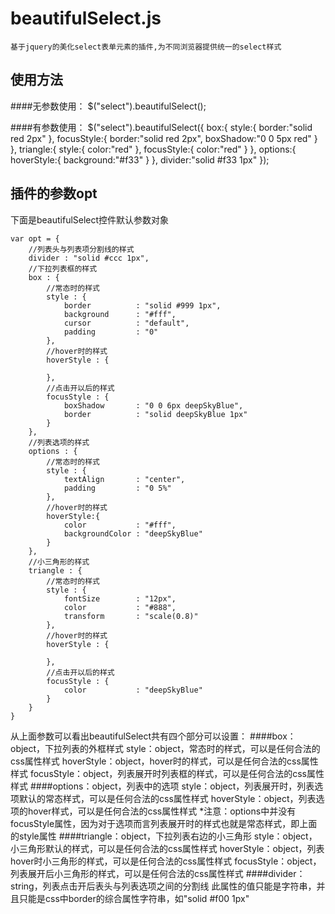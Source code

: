 beautifulSelect.js
===============
	基于jquery的美化select表单元素的插件,为不同浏览器提供统一的select样式



使用方法
--------------------
####无参数使用：
	$("select").beautifulSelect();

####有参数使用：
	$("select").beautifulSelect({
					box:{
						style:{
							border:"solid red 2px"
						},
						focusStyle:{
							border:"solid red 2px",
							boxShadow:"0 0 5px red"
						}
					},
					triangle:{
						style:{
							color:"red"
						},
						focusStyle:{
							color:"red"
						}
					},
					options:{
						hoverStyle:{
							background:"#f33"
						}
					},
					divider:"solid #f33 1px"
				});
	


插件的参数opt
--------------
下面是beautifulSelect控件默认参数对象

	var opt = {
		//列表头与列表项分割线的样式
		divider : "solid #ccc 1px",
		//下拉列表框的样式
		box : {
			//常态时的样式
			style : {
				border          : "solid #999 1px",
				background      : "#fff",
				cursor          : "default",
				padding         : "0"
			},
			//hover时的样式
			hoverStyle : {
				
			},
			//点击开以后的样式
			focusStyle : {
				boxShadow       : "0 0 6px deepSkyBlue",
				border          : "solid deepSkyBlue 1px"
			}
		},
		//列表选项的样式
		options : {
			//常态时的样式
			style : {
				textAlign       : "center",
				padding         : "0 5%"
			},
			//hover时的样式
			hoverStyle:{
				color           : "#fff",
				backgroundColor : "deepSkyBlue"
			}
		},
		//小三角形的样式
		triangle : {
			//常态时的样式
			style : {
				fontSize        : "12px",
				color           : "#888",
				transform       : "scale(0.8)"
			},
			//hover时的样式
			hoverStyle : {
				
			},
			//点击开以后的样式
			focusStyle : {
				color           : "deepSkyBlue"
			}
		}
	}

从上面参数可以看出beautifulSelect共有四个部分可以设置：
####box：object，下拉列表的外框样式
	style：object，常态时的样式，可以是任何合法的css属性样式
	hoverStyle：object，hover时的样式，可以是任何合法的css属性样式
	focusStyle：object，列表展开时列表框的样式，可以是任何合法的css属性样式
####options：object，列表中的选项
	style：object，列表展开时，列表选项默认的常态样式，可以是任何合法的css属性样式
	hoverStyle：object，列表选项的hover样式，可以是任何合法的css属性样式
	*注意：options中并没有focusStyle属性，因为对于选项而言列表展开时的样式也就是常态样式，即上面的style属性
####triangle：object，下拉列表右边的小三角形
	style：object，小三角形默认的样式，可以是任何合法的css属性样式
	hoverStyle：object，列表hover时小三角形的样式，可以是任何合法的css属性样式
	focusStyle：object，列表展开后小三角形的样式，可以是任何合法的css属性样式
####divider：string，列表点击开后表头与列表选项之间的分割线
	此属性的值只能是字符串，并且只能是css中border的综合属性字符串，如"solid #f00 1px"
	
